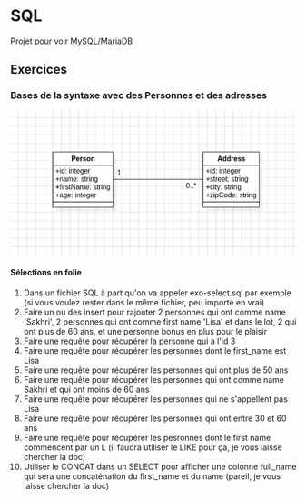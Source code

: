 # SQL

Projet pour voir MySQL/MariaDB


## Exercices
### Bases de la syntaxe avec des Personnes et des adresses 
![diagramme de classe exo personne](dam-first-class.png)

#### Sélections en folie
1. Dans un fichier SQL à part qu'on va appeler exo-select.sql par exemple (si vous voulez rester dans le même fichier, peu importe en vrai)
2. Faire un ou des insert pour rajouter 2 personnes qui ont comme name 'Sakhri', 2 personnes qui ont comme first name 'Lisa' et dans le lot, 2 qui ont plus de 60 ans, et une personne bonus en plus pour le plaisir
3. Faire une requête pour récupérer la personne qui a l'id 3
4. Faire une requête pour récupérer les personnes dont le first_name est Lisa
5. Faire une requête pour récupérer les personnes qui ont plus de 50 ans
6. Faire une requête pour récupérer les personnes qui ont comme name Sakhri et qui ont moins de 60 ans
7. Faire une requête pour récupérer les personnes qui ne s'appellent pas Lisa
8. Faire une requête pour récupérer les personnes qui ont entre 30 et 60 ans
9. Faire une requête pour récupérer les pesronnes dont le first name commencent par un L (il faudra utiliser le LIKE pour ça, je vous laisse chercher la doc)
10. Utiliser le CONCAT dans un SELECT pour afficher une colonne full_name qui sera une concaténation du first_name et du name (pareil, je vous laisse chercher la doc)
